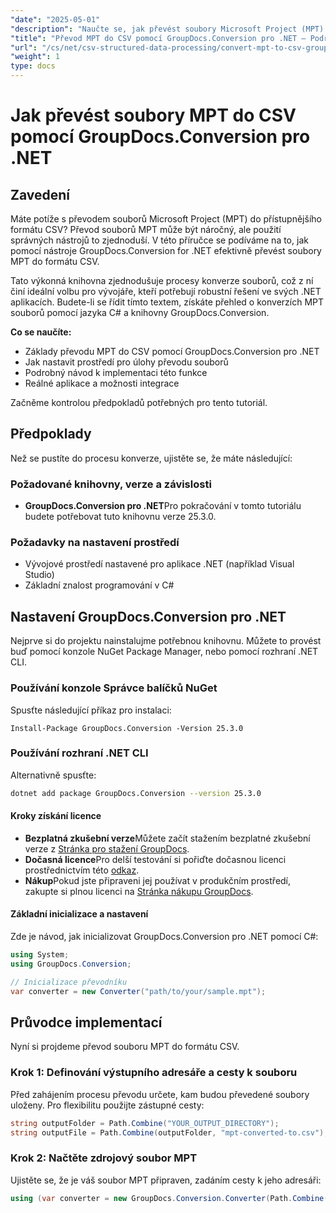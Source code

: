```yaml
---
"date": "2025-05-01"
"description": "Naučte se, jak převést soubory Microsoft Project (MPT) do formátu CSV pomocí nástroje GroupDocs.Conversion pro .NET. Tato příručka poskytuje podrobný postup pro bezproblémovou konverzi souborů."
"title": "Převod MPT do CSV pomocí GroupDocs.Conversion pro .NET – Podrobný návod"
"url": "/cs/net/csv-structured-data-processing/convert-mpt-to-csv-groupdocs-dotnet/"
"weight": 1
type: docs
---
```

# Jak převést soubory MPT do CSV pomocí GroupDocs.Conversion pro .NET

## Zavedení

Máte potíže s převodem souborů Microsoft Project (MPT) do přístupnějšího formátu CSV? Převod souborů MPT může být náročný, ale použití správných nástrojů to zjednoduší. V této příručce se podíváme na to, jak pomocí nástroje GroupDocs.Conversion for .NET efektivně převést soubory MPT do formátu CSV.

Tato výkonná knihovna zjednodušuje procesy konverze souborů, což z ní činí ideální volbu pro vývojáře, kteří potřebují robustní řešení ve svých .NET aplikacích. Budete-li se řídit tímto textem, získáte přehled o konverzích MPT souborů pomocí jazyka C# a knihovny GroupDocs.Conversion.

**Co se naučíte:**
- Základy převodu MPT do CSV pomocí GroupDocs.Conversion pro .NET
- Jak nastavit prostředí pro úlohy převodu souborů
- Podrobný návod k implementaci této funkce
- Reálné aplikace a možnosti integrace

Začněme kontrolou předpokladů potřebných pro tento tutoriál.

## Předpoklady

Než se pustíte do procesu konverze, ujistěte se, že máte následující:

### Požadované knihovny, verze a závislosti
- **GroupDocs.Conversion pro .NET**Pro pokračování v tomto tutoriálu budete potřebovat tuto knihovnu verze 25.3.0.
  

### Požadavky na nastavení prostředí
- Vývojové prostředí nastavené pro aplikace .NET (například Visual Studio)
- Základní znalost programování v C#

## Nastavení GroupDocs.Conversion pro .NET

Nejprve si do projektu nainstalujme potřebnou knihovnu. Můžete to provést buď pomocí konzole NuGet Package Manager, nebo pomocí rozhraní .NET CLI.

### Používání konzole Správce balíčků NuGet
Spusťte následující příkaz pro instalaci:
```shell
Install-Package GroupDocs.Conversion -Version 25.3.0
```

### Používání rozhraní .NET CLI
Alternativně spusťte:
```bash
dotnet add package GroupDocs.Conversion --version 25.3.0
```

#### Kroky získání licence
- **Bezplatná zkušební verze**Můžete začít stažením bezplatné zkušební verze z [Stránka pro stažení GroupDocs](https://releases.groupdocs.com/conversion/net/).
- **Dočasná licence**Pro delší testování si pořiďte dočasnou licenci prostřednictvím této [odkaz](https://purchase.groupdocs.com/temporary-license/).
- **Nákup**Pokud jste připraveni jej používat v produkčním prostředí, zakupte si plnou licenci na [Stránka nákupu GroupDocs](https://purchase.groupdocs.com/buy).

#### Základní inicializace a nastavení
Zde je návod, jak inicializovat GroupDocs.Conversion pro .NET pomocí C#:
```csharp
using System;
using GroupDocs.Conversion;

// Inicializace převodníku
var converter = new Converter("path/to/your/sample.mpt");
```

## Průvodce implementací

Nyní si projdeme převod souboru MPT do formátu CSV.

### Krok 1: Definování výstupního adresáře a cesty k souboru

Před zahájením procesu převodu určete, kam budou převedené soubory uloženy. Pro flexibilitu použijte zástupné cesty:
```csharp
string outputFolder = Path.Combine("YOUR_OUTPUT_DIRECTORY");
string outputFile = Path.Combine(outputFolder, "mpt-converted-to.csv");
```

### Krok 2: Načtěte zdrojový soubor MPT

Ujistěte se, že je váš soubor MPT připraven, zadáním cesty k jeho adresáři:
```csharp
using (var converter = new GroupDocs.Conversion.Converter(Path.Combine("YOUR_DOCUMENT_DIRECTORY\